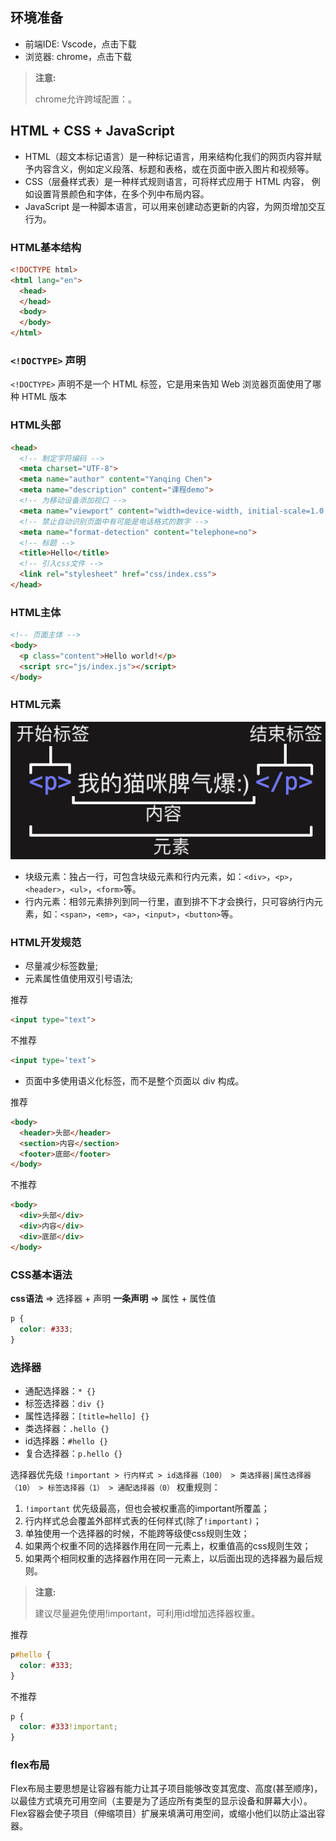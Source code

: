 ## 环境准备

- 前端IDE: Vscode，点击下载
- 浏览器: chrome，点击下载

> **注意:**
> 
> chrome允许跨域配置：。

## HTML + CSS + JavaScript

- HTML（超文本标记语言）是一种标记语言，用来结构化我们的网页内容并赋予内容含义，例如定义段落、标题和表格，或在页面中嵌入图片和视频等。
- CSS（层叠样式表）是一种样式规则语言，可将样式应用于 HTML 内容， 例如设置背景颜色和字体，在多个列中布局内容。
- JavaScript 是一种脚本语言，可以用来创建动态更新的内容，为网页增加交互行为。

### HTML基本结构

```html
<!DOCTYPE html>
<html lang="en">
  <head>
  </head>
  <body>
  </body>
</html>
```

### `<!DOCTYPE>` 声明

`<!DOCTYPE>` 声明不是一个 HTML 标签，它是用来告知 Web 浏览器页面使用了哪种 HTML 版本


### HTML头部

```html
<head>
  <!-- 制定字符编码 -->
  <meta charset="UTF-8">
  <meta name="author" content="Yanqing Chen">
  <meta name="description" content="课程demo">
  <!-- 为移动设备添加视口 -->
  <meta name="viewport" content="width=device-width, initial-scale=1.0, maximum-scale=1.0, user-scalable=no">
  <!-- 禁止自动识别页面中有可能是电话格式的数字 -->
  <meta name="format-detection" content="telephone=no">
  <!-- 标题 -->
  <title>Hello</title>
  <!-- 引入css文件 -->
  <link rel="stylesheet" href="css/index.css">
</head>
```

### HTML主体

```html
<!-- 页面主体 -->
<body>
  <p class="content">Hello world!</p>
  <script src="js/index.js"></script>
</body>
```

### HTML元素

![](element.png)

- 块级元素：独占一行，可包含块级元素和行内元素，如：`<div>`，`<p>`，`<header>`，`<ul>`，`<form>`等。
- 行内元素：相邻元素排列到同一行里，直到排不下才会换行，只可容纳行内元素，如：`<span>`，`<em>`，`<a>`，`<input>`，`<button>`等。

### HTML开发规范

- 尽量减少标签数量;
- 元素属性值使用双引号语法;

推荐

```html
<input type="text">
```

不推荐

```html
<input type=‘text’>
```

- 页面中多使用语义化标签，而不是整个页面以 div 构成。

推荐

```html
<body>
  <header>头部</header>
  <section>内容</section>
  <footer>底部</footer>
</body>
```

不推荐

```html
<body>
  <div>头部</div>
  <div>内容</div>
  <div>底部</div>
</body>
```

### CSS基本语法

**css语法** => 选择器 + 声明
**一条声明** => 属性 + 属性值

```css
p {
  color: #333;
}
```

### 选择器

- 通配选择器：`* {}`
- 标签选择器：`div {}`
- 属性选择器：`[title=hello] {}`
- 类选择器：`.hello {}`
- id选择器：`#hello {}`
- 复合选择器：`p.hello {}`

选择器优先级
`!important > 行内样式 > id选择器（100） > 类选择器|属性选择器（10） > 标签选择器（1） > 通配选择器（0）`
权重规则：
1. `!important` 优先级最高，但也会被权重高的important所覆盖；
2. 行内样式总会覆盖外部样式表的任何样式(除了`!important)`；
3. 单独使用一个选择器的时候，不能跨等级使css规则生效；
4. 如果两个权重不同的选择器作用在同一元素上，权重值高的css规则生效；
5. 如果两个相同权重的选择器作用在同一元素上，以后面出现的选择器为最后规则。

> **注意:**
> 
> 建议尽量避免使用!important，可利用id增加选择器权重。

推荐

```css
p#hello {
  color: #333;
}
```

不推荐

```css
p {
  color: #333!important;
}
```

### flex布局

Flex布局主要思想是让容器有能力让其子项目能够改变其宽度、高度(甚至顺序)，以最佳方式填充可用空间（主要是为了适应所有类型的显示设备和屏幕大小）。Flex容器会使子项目（伸缩项目）扩展来填满可用空间，或缩小他们以防止溢出容器。  